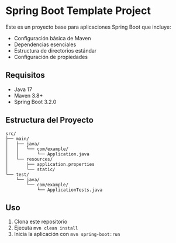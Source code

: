 # Spring Boot Template Project

Este es un proyecto base para aplicaciones Spring Boot que incluye:

- Configuración básica de Maven
- Dependencias esenciales
- Estructura de directorios estándar
- Configuración de propiedades

## Requisitos

- Java 17
- Maven 3.8+
- Spring Boot 3.2.0

## Estructura del Proyecto

```
src/
├── main/
│   ├── java/
│   │   └── com/example/
│   │       └── Application.java
│   └── resources/
│       ├── application.properties
│       └── static/
└── test/
    └── java/
        └── com/example/
            └── ApplicationTests.java
```

## Uso

1. Clona este repositorio
2. Ejecuta `mvn clean install`
3. Inicia la aplicación con `mvn spring-boot:run`
